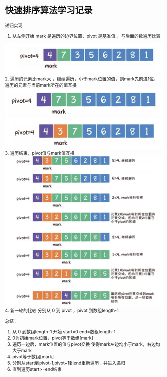 # 快速排序算法学习记录

递归实现
1. 从左侧开始 mark 是遍历的边界位置，pivot 是基准值 ，与后面的数遍历比较
<img src="../.vuepress/public/quicksort1.png" alt="quicksort1">
2. 遍历的元素比mark大 ，继续遍历，小于mark位置的值，则mark先前进1位，遍历的元素与当前mark所在的值互换
   
<img src="../.vuepress/public/quicksort2.png" alt="quicksort2">
<img src="../.vuepress/public/quicksort3.png" alt="quicksort3">
3. 遍历结束，pivot值与mark值互换
<img src="../.vuepress/public/quicksort4.png" alt="quicksort4">
4. 新一轮的比较 分别从 0 到 pivot ，pivot 到数组length-1

总结： 
1. 从 0 到数组length-1 开始 start=0 end=数组length-1
2. 0为初始mark位置，pivot等于数组[mark]
3. 遍历一边后，mark位置的值与pivot交换 使得mark左边均小于mark，右边均大于mark
4. pivot等于数组[mark]
5. 分别从start到pivot-1,pivot+1到end重新遍历，并进入递归
6. 直到遍历start>=end结束